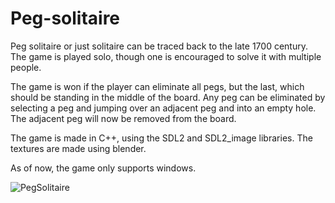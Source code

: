 # Peg-solitaire

Peg solitaire or just solitaire can be traced back to the late 1700 century. 
The game is played solo, though one is encouraged to solve it with multiple people.

The game is won if the player can eliminate all pegs, but the last, which should be standing in the middle of the board.
Any peg can be eliminated by selecting a peg and jumping over an adjacent peg and into an empty hole. 
The adjacent peg will now be removed from the board.

The game is made in C++, using the SDL2 and SDL2_image libraries. 
The textures are made using blender.

As of now, the game only supports windows.

![PegSolitaire](https://github.com/simonsvale/Peg-solitaire/assets/8054877/133d632f-f7ac-47f4-a7f6-f7dbea20b3a5)
